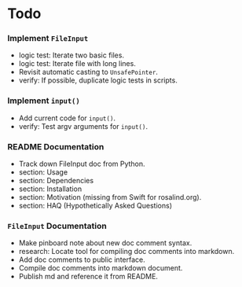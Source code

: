 Todo
====

### Implement `FileInput`
- logic test: Iterate two basic files.
- logic test: Iterate file with long lines.
- Revisit automatic casting to `UnsafePointer`.
- verify: If possible, duplicate logic tests in scripts.

### Implement `input()`
- Add current code for `input()`.
- verify: Test argv arguments for `input()`.

### README Documentation
- Track down FileInput doc from Python.
- section: Usage
- section: Dependencies
- section: Installation
- section: Motivation (missing from Swift for rosalind.org).
- section: HAQ (Hypothetically Asked Questions)

### `FileInput` Documentation
- Make pinboard note about new doc comment syntax.
- research: Locate tool for compiling doc comments into markdown.
- Add doc comments to public interface.
- Compile doc comments into markdown document.
- Publish md and reference it from README.
